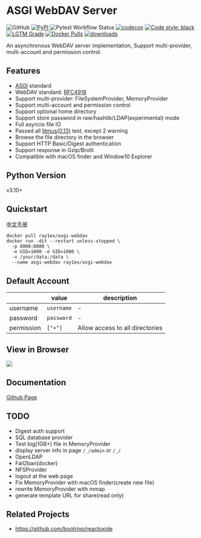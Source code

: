 # ASGI WebDAV Server

![GitHub](https://img.shields.io/github/license/rexzhang/asgi-webdav)
[![PyPI](https://img.shields.io/pypi/v/ASGIWebDAV)](https://pypi.org/project/ASGIWebDAV)
![Pytest Workflow Status](https://github.com/rexzhang/asgi-webdav/actions/workflows/check-pytest.yml/badge.svg)
[![codecov](https://codecov.io/gh/rexzhang/asgi-webdav/branch/main/graph/badge.svg?token=6D961MCCWN)](https://codecov.io/gh/rexzhang/asgi-webdav)
[![Code style: black](https://img.shields.io/badge/code%20style-black-000000.svg)](https://github.com/psf/black)
[![LGTM Grade](https://img.shields.io/lgtm/grade/python/github/rexzhang/asgi-webdav)](https://lgtm.com/projects/g/rexzhang/asgi-webdav)
[![Docker Pulls](https://img.shields.io/docker/pulls/ray1ex/asgi-webdav)](https://hub.docker.com/r/ray1ex/asgi-webdav)
[![downloads](https://img.shields.io/github/downloads/rexzhang/asgi-webdav/total)](https://github.com/rexzhang/asgi-webdav/releases)

An asynchronous WebDAV server implementation, Support multi-provider, multi-account and permission control.

## Features

- [ASGI](https://asgi.readthedocs.io) standard
- WebDAV standard: [RFC4918](https://www.ietf.org/rfc/rfc4918.txt)
- Support multi-provider: FileSystemProvider, MemoryProvider
- Support multi-account and permission control
- Support optional home directory
- Support store password in raw/hashlib/LDAP(experimental) mode
- Full asyncio file IO
- Passed all [litmus(0.13)](http://www.webdav.org/neon/litmus) test, except 2 warning
- Browse the file directory in the browser
- Support HTTP Basic/Digest authentication
- Support response in Gzip/Brotli
- Compatible with macOS finder and Window10 Explorer

## Python Version

v3.10+

## Quickstart

[中文手册](https://rexzhang.github.io/asgi-webdav/zh/)

```shell
docker pull ray1ex/asgi-webdav
docker run -dit --restart unless-stopped \
  -p 8000:8000 \
  -e UID=1000 -e GID=1000 \
  -v /your/data:/data \
  --name asgi-webdav ray1ex/asgi-webdav
```

## Default Account

|            | value      | description                     |
|------------|------------|---------------------------------|
| username   | `username` | -                               |
| password   | `password` | -                               |
| permission | `["+"]`    | Allow access to all directories |

## View in Browser

![](docs/web-dir-browser-screenshot.png)

## Documentation

[Github Page](https://rexzhang.github.io/asgi-webdav/)

## TODO

- Digest auth support
- SQL database provider
- Test big(1GB+) file in MemoryProvider
- display server info in page `/_/admin` or `/_/`
- OpenLDAP
- Fail2ban(docker)
- NFSProvider
- logout at the web page
- Fix MemoryProvider with macOS finder(create new file)
- rewrite MemoryProvider with mmap
- generate template URL for share(read only)

## Related Projects

- https://github.com/bootrino/reactoxide
